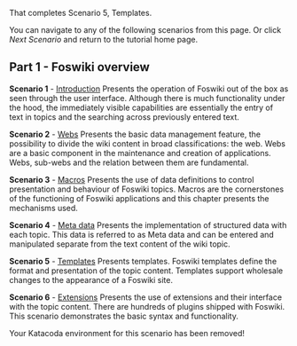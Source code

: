 That completes Scenario 5, Templates.

You can navigate to any of the following scenarios from this page. Or click _Next Scenario_ and return to the tutorial home page.

## Part 1 - Foswiki overview	

**Scenario 1** - [Introduction](https://www.katacoda.com/bramvanoosterhout/courses/foswiki1/introduction) Presents the operation of Foswiki out of the box as seen through the user interface. Although there is much functionality under the hood, the immediately visible capabilities are essentially the entry of text in topics and the searching across previously entered text.

**Scenario 2** - [Webs](https://www.katacoda.com/bramvanoosterhout/courses/foswiki1/webs) Presents the basic data management feature, the possibility to divide the wiki content in broad classifications: the web. Webs are a basic component in the maintenance and creation of applications. Webs, sub-webs and the relation between them are fundamental.

**Scenario 3** - [Macros](https://www.katacoda.com/bramvanoosterhout/courses/foswiki1/macros) Presents the use of data definitions to control presentation and behaviour of Foswiki topics. Macros are the cornerstones of the functioning of Foswiki applications and this chapter presents the mechanisms used.

**Scenario 4** - [Meta data](https://www.katacoda.com/bramvanoosterhout/courses/foswiki1/meta) Presents the implementation of structured data with each topic. This data is referred to as Meta data and can be entered and manipulated separate from the text content of the wiki topic.

**Scenario 5** - [Templates](https://www.katacoda.com/bramvanoosterhout/courses/foswiki1/templates) Presents templates. Foswiki templates define the format and presentation of the topic content. Templates support wholesale changes to the appearance of a Foswiki site.

**Scenario 6** - [Extensions](https://www.katacoda.com/bramvanoosterhout/courses/foswiki1/extensions) Presents the use of extensions and their interface with the topic content. There are hundreds of plugins shipped with Foswiki. This scenario demonstrates the basic syntax and functionality.

Your Katacoda environment for this scenario has been removed!